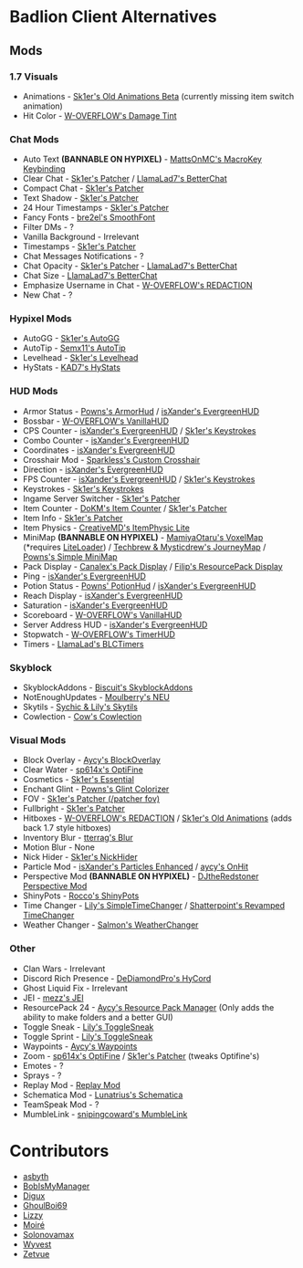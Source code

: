 # Badlion Client Alternatives

## Mods

### 1.7 Visuals

* Animations - [Sk1er's Old Animations Beta](https://sk1er.club/beta) (currently missing item switch animation)
* Hit Color  - [W-OVERFLOW's Damage Tint](https://github.com/W-OVERFLOW/DamageTint/releases/latest)

### Chat Mods
  
* Auto Text **(BANNABLE ON HYPIXEL)** - [MattsOnMC's MacroKey Keybinding](https://www.curseforge.com/minecraft/mc-mods/macrokey-keybinding/files/all?filter-game-version=2020709689%3A5806)
* Clear Chat - [Sk1er's Patcher](https://sk1er.club/mods/patcher) / [LlamaLad7's BetterChat](https://www.curseforge.com/minecraft/mc-mods/better-chat/files/all?filter-game-version=2020709689%3A5806) 
* Compact Chat - [Sk1er's Patcher](https://sk1er.club/mods/patcher)
* Text Shadow - [Sk1er's Patcher](https://sk1er.club/mods/patcher)
* 24 Hour Timestamps - [Sk1er's Patcher](https://sk1er.club/mods/patcher)
* Fancy Fonts - [bre2el's SmoothFont](https://www.curseforge.com/minecraft/mc-mods/smooth-font/files/all?filter-game-version=2020709689%3A5806)
* Filter DMs - ?
* Vanilla Background - Irrelevant
* Timestamps - [Sk1er's Patcher](https://sk1er.club/mods/patcher)
* Chat Messages Notifications - ?
* Chat Opacity - [Sk1er's Patcher](https://sk1er.club/mods/patcher) - [LlamaLad7's BetterChat](https://www.curseforge.com/minecraft/mc-mods/better-chat/files/all?filter-game-version=2020709689%3A5806)
* Chat Size - [LlamaLad7's BetterChat](https://www.curseforge.com/minecraft/mc-mods/better-chat/files/2918388/files/all?filter-game-version=2020709689%3A5806)
* Emphasize Username in Chat - [W-OVERFLOW's REDACTION](https://github.com/W-OVERFLOW/REDACTION/releases/latest)
* New Chat - ?

### Hypixel Mods

* AutoGG - [Sk1er's AutoGG](https://sk1er.club/mods/autogg)
* AutoTip - [Semx11's AutoTip](https://autotip.pro)
* Levelhead - [Sk1er's Levelhead](https://sk1er.club/mods/level_head)
*	HyStats - [KAD7's HyStats](https://download2270.mediafire.com/0r5h180odzzg/yx8m6ztaduf5bx8/HyStats-v4.0_%281.8.9%29.jar)

### HUD Mods

* Armor Status - [Powns's ArmorHud](https://download.powns.dev/armorhud189) / [isXander's EvergreenHUD](https://modrinth.com/mod/evergreenhud/versions)
* Bossbar - [W-OVERFLOW's VanillaHUD](https://github.com/W-OVERFLOW/VanillaHUD/releases/latest)
* CPS Counter - [isXander's EvergreenHUD](https://modrinth.com/mod/evergreenhud/versions) / [Sk1er's Keystrokes](https://sk1er.club/mods/keystrokesmod)
* Combo Counter - [isXander's EvergreenHUD](https://modrinth.com/mod/evergreenhud/versions)
* Coordinates - [isXander's EvergreenHUD](https://modrinth.com/mod/evergreenhud/versions)
* Crosshair Mod - [Sparkless's Custom Crosshair](https://www.curseforge.com/minecraft/mc-mods/custom-crosshair-mod/files/all?filter-game-version=2020709689%3A5806)
* Direction - [isXander's EvergreenHUD](https://modrinth.com/mod/evergreenhud/versions)
* FPS Counter - [isXander's EvergreenHUD](https://modrinth.com/mod/evergreenhud/versions) / [Sk1er's Keystrokes](https://sk1er.club/mods/keystrokesmod)
* Keystrokes - [Sk1er's Keystrokes](https://sk1er.club/mods/keystrokesmod)
* Ingame Server Switcher - [Sk1er's Patcher](https://sk1er.club/mods/patcher)
* Item Counter - [DoKM's Item Counter](https://hypixel.net/threads/1-8-9-item-counter-mod.3683685/) / [Sk1er's Patcher](https://sk1er.club/mods/patcher)
* Item Info - [Sk1er's Patcher](https://sk1er.club/mods/patcher)
* Item Physics - [CreativeMD's ItemPhysic Lite](https://www.curseforge.com/minecraft/mc-mods/itemphysic-lite/files/all?filter-game-version=2020709689%3A5806)
* MiniMap **(BANNABLE ON HYPIXEL)** - [MamiyaOtaru's VoxelMap](https://www.curseforge.com/minecraft/mc-mods/voxelmap/files/all?filter-game-version=2020709689%3A5806) (*requires [LiteLoader](http://www.liteloader.com/download#snapshot_1890)) / [Techbrew & Mysticdrew's JourneyMap](https://www.curseforge.com/minecraft/mc-mods/journeymap*iles/all?filter-game-version=2020709689%3A5806) / [Powns's Simple MiniMap](https://github.com/pownsgg/MiniMap/latest)
* Pack Display - [Canalex's Pack Display](https://www.youtube.com/watch?v=LeDNOdOdGyk) / [Filip's ResourcePack Display](https://github.com/1fxe/Resource-Pack-Display*eleases/latest)
* Ping - [isXander's EvergreenHUD](https://modrinth.com/mod/evergreenhud/versions)
* Potion Status - [Powns' PotionHud](https://download.powns.dev/potionhud189) / [isXander's EvergreenHUD](https://modrinth.com/mod/evergreenhud/versions)
* Reach Display - [isXander's EvergreenHUD](https://modrinth.com/mod/evergreenhud/versions)
* Saturation - [isXander's EvergreenHUD](https://modrinth.com/mod/evergreenhud/versions) 
* Scoreboard - [W-OVERFLOW's VanillaHUD](https://github.com/W-OVERFLOW/VanillaHUD/releases/latest)
* Server Address HUD - [isXander's EvergreenHUD](https://modrinth.com/mod/evergreenhud/versions)
* Stopwatch - [W-OVERFLOW's TimerHUD](https://github.com/W-OVERFLOW/TimerHUD/releases/latest)
* Timers - [LlamaLad's BLCTimers](https://github.com/LlamaLad7/blctimers/releases/latest)

### Skyblock

* SkyblockAddons - [Biscuit's SkyblockAddons](https://github.com/BiscuitDevelopment/SkyblockAddons/releases/latest)
* NotEnoughUpdates - [Moulberry's NEU](https://github.com/Moulberry/NotEnoughUpdates/releases/latest)
* Skytils - [Sychic & Lily's Skytils](https://github.com/Skytils/SkytilsMod/releases/latest)
* Cowlection - [Cow's Cowlection](https://github.com/cow-mc/Cowlection/releases/latest)

### Visual Mods

* Block Overlay - [Aycy's BlockOverlay](https://hypixel.net/threads/forge-1-8-9-block-overlay-v4-0-3.1417995/)
* Clear Water - [sp614x's OptiFine](https://optifine.net/adloadx?f=preview_OptiFine_1.8.9_HD_U_M6_pre2.jar)
* Cosmetics - [Sk1er's Essential](https://essential.gg)
* Enchant Glint - [Powns's Glint Colorizer](https://download.powns.dev/glintcolorizer189)
* FOV - [Sk1er's Patcher (/patcher fov)](https://sk1er.club/mods/patcher)
* Fullbright - [Sk1er's Patcher](https://sk1er.club/mods/patcher)
* Hitboxes - [W-OVERFLOW's REDACTION](https://github.com/W-OVERFLOW/REDACTION/releases/latest) / [Sk1er's Old Animations](https://sk1er.club/beta) (adds back 1.7 style hitboxes)
* Inventory Blur - [tterrag's Blur](https://www.curseforge.com/minecraft/mc-mods/blur/files/all?filter-game-version=2020709689%3A5806)
* Motion Blur - None
* Nick Hider - [Sk1er's NickHider](https://www.sk1er.club/mods/nick_hider)
* Particle Mod - [isXander's Particles Enhanced](https://short.isxander.dev/yGgnHO) / [aycy's OnHit](https://www.mediafire.com/file/nm8dqke0zejssd6/On_Hit_Particles_2.2.jar/file)
* Perspective Mod **(BANNABLE ON HYPIXEL)** - [DJtheRedstoner Perspective Mod](https://inv.wtf/djperspective)
* ShinyPots - [Rocco's ShinyPots](https://github.com/RoccoDev/ShinyPots-1.8/releases/latest)
* Time Changer - [Lily's SimpleTimeChanger](https://github.com/My-Name-Is-Jeff/SimpleTimeChanger/releases/latest) / [Shatterpoint's Revamped TimeChanger](https://github.com/shatter-point/Revamped-TimeChanger/releases/latest)
* Weather Changer - [Salmon's WeatherChanger](https://github.com/Scherso/WeatherChanger/releases/latest)

### Other
* Clan Wars - Irrelevant
* Discord Rich Presence - [DeDiamondPro's HyCord](https://github.com/DeDiamondPro/HyCord/releases/latest)
* Ghost Liquid Fix - Irrelevant
* JEI - [mezz's JEI](https://www.curseforge.com/minecraft/mc-mods/jei/files/all?filter-game-version=2020709689%3A5806)
* ResourcePack 24 - [Aycy's Resource Pack Manager](https://www.youtube.com/watch?v=OQZFWrrEcYM) (Only adds the ability to make folders and a better GUI)
* Toggle Sneak - [Lily's ToggleSneak](https://github.com/My-Name-Is-Jeff/SimpleToggleSprint/releases/latest)
* Toggle Sprint - [Lily's ToggleSneak](https://github.com/My-Name-Is-Jeff/SimpleToggleSprint/releases/latest)
* Waypoints - [Aycy's Waypoints](https://www.youtube.com/watch?v=5jq5tXqwDTM)
* Zoom - [sp614x's OptiFine](https://optifine.net/adloadx?f=preview_OptiFine_1.8.9_HD_U_M6_pre2.jar) / [Sk1er's Patcher](https://sk1er.club/mods/patcher) (tweaks   Optifine's)
* Emotes - ?
* Sprays - ?
* Replay Mod - [Replay Mod](https://www.replaymod.com/download/)
* Schematica Mod - [Lunatrius's Schematica](https://www.curseforge.com/minecraft/mc-mods/schematica/files/2279147/files/all?filter-game-version=2020709689%3A5806)
* TeamSpeak Mod - ?
* MumbleLink - [snipingcoward's MumbleLink](https://www.curseforge.com/minecraft/mc-mods/mumblelink/files/2327154/files/all?filter-game-version=2020709689%3A5806)

# Contributors

* [asbyth](https://github.com/asbyth)
* [BobIsMyManager](https://github.com/BobIsMyManager)
* [Digux](https://github.com/Diguhxe)
* [GhoulBoi69](https://github.com/GhoulBoii)
* [Lizzy](https://github.com/LizzyMaybeDev)
* [Moiré](https://github.com/moire9)
* [Solonovamax](https://github.com/solonovamax)
* [Wyvest](https://github.com/Wyvest)
* [Zetvue](https://zetvue.carrd.co)
